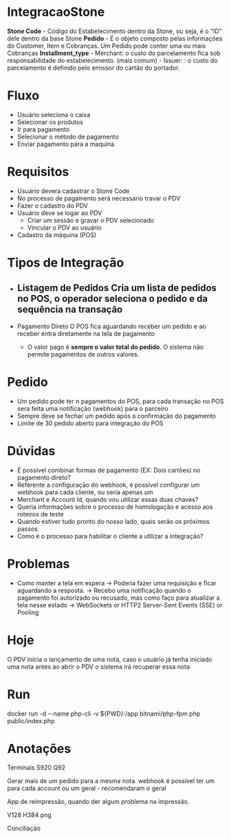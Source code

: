 # IntegracaoStone

**Stone Code** - Código do Estabelecimento dentro da Stone, ou seja, é o "ID" dele dentro da base Stone
**Pedido** - É o objeto composto pelas informações do Customer, Item e Cobranças. Um Pedido pode conter uma ou mais Cobranças
**Installment_type** 
    - Merchant: o custo do parcelamento fica sob responsabilidade do estabelecimento. (mais comum)
    - Issuer: : o custo do parcelamento é definido pelo emissor do cartão do portador.


# Fluxo
- Usuário seleciona o caixa
- Selecionar os produtos
- Ir para pagamento
- Selecionar o método de pagamento
- Enviar pagamento para a maquina

# Requisitos
- Usuário devera cadastrar o Stone Code
- No processo de pagamento será necessario travar o PDV
- Fazer o cadastro do PDV
- Usuário deve se logar ao PDV
    - Criar um sessão e gravar o PDV selecionado
    - Vincular o PDV ao usuário
- Cadastro da máquina (POS)

# Tipos de Integração
- Listagem de Pedidos
    Cria um lista de pedidos no POS, o operador seleciona o pedido e da sequência na transação
    - 

- Pagamento Direto
    O POS fica aguardando receber um pedido e ao receber entra diretamente na tela de pagamento
    - O valor pago é **sempre o valor total do pedido**. O sistema não permite pagamentos de outros valores.

# Pedido 
- Um pedido pode ter n pagamentos do POS, para cada transação no POS sera feita uma notificação (webhook) para o parceiro
- Sempre deve se fechar um pedido após a confirmação do pagamento
- Limite de 30 pedido aberto para integração do POS


# Dúvidas
- É possível combinar formas de pagamento (EX: Dois cartões) no pagamento direto?
- Referente a configuração do webhook, é possível configurar um webhook para cada cliente, ou seria apenas um
- Merchant e Account Id, quando vou utilizar essas duas chaves?
- Queria informações sobre o processo de homologação e acesso aos roteiros de teste
- Quando estiver tudo pronto do nosso lado, quais serão os próximos passos
- Como é o processo para habilitar o cliente a utilizar a integração?

# Problemas
- Como manter a tela em espera 
    -> Poderia fazer uma requisição e ficar aguardando a resposta.
    -> Recebo uma notificação quando o pagamento foi autorizado ou recusado, mas como faço para atualizar a tela nesse estado
    -> WebSockets or HTTP2 Server-Sent Events (SSE) or Pooling  
# Hoje
O PDV inicia o lançamento de uma nota, caso o usuário já tenha iniciado uma nota antes ao abrir o PDV o sistema irá recuperar essa nota

# Run 
docker run -d --name php-cli -v ${PWD}:/app bitnami/php-fpm
php public/index.php



# Anotações
Terminais S920 Q92

Gerar mais de um pedido para a mesma nota.
webhook é possível ter um para cada account ou um geral
    - recomendaram o geral

App de reimpressão, quando der algum problema na impressão.

V128
H384
png


Conciliação